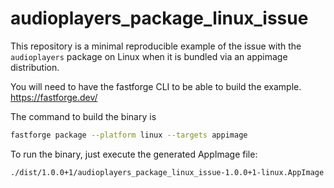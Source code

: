 # audioplayers_package_linux_issue

This repository is a minimal reproducible example of the issue with the `audioplayers` package on Linux when it is bundled via an appimage distribution.

You will need to have the fastforge CLI to be able to build the example.
https://fastforge.dev/

The command to build the binary is

```bash
fastforge package --platform linux --targets appimage
```


To run the binary, just execute the generated AppImage file:

```bash
./dist/1.0.0+1/audioplayers_package_linux_issue-1.0.0+1-linux.AppImage
```

